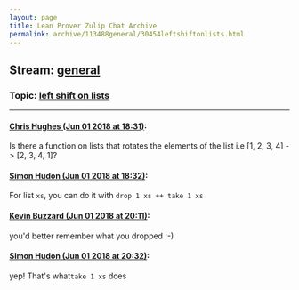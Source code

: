 ```yaml
---
layout: page
title: Lean Prover Zulip Chat Archive 
permalink: archive/113488general/30454leftshiftonlists.html
---
```


## Stream: [general](index.html)
### Topic: [left shift on lists](30454leftshiftonlists.html)

---

#### [Chris Hughes (Jun 01 2018 at 18:31)](https://leanprover.zulipchat.com/#narrow/stream/113488-general/topic/left%20shift%20on%20lists/near/127424565):
Is there a function on lists that rotates the elements of the list i.e [1, 2, 3, 4] -> [2, 3, 4, 1]?

#### [Simon Hudon (Jun 01 2018 at 18:32)](https://leanprover.zulipchat.com/#narrow/stream/113488-general/topic/left%20shift%20on%20lists/near/127424622):
For list `xs`, you can do it with `drop 1 xs ++ take 1 xs`

#### [Kevin Buzzard (Jun 01 2018 at 20:11)](https://leanprover.zulipchat.com/#narrow/stream/113488-general/topic/left%20shift%20on%20lists/near/127429588):
you'd better remember what you dropped :-)

#### [Simon Hudon (Jun 01 2018 at 20:32)](https://leanprover.zulipchat.com/#narrow/stream/113488-general/topic/left%20shift%20on%20lists/near/127430668):
yep! That's what`take 1 xs` does

